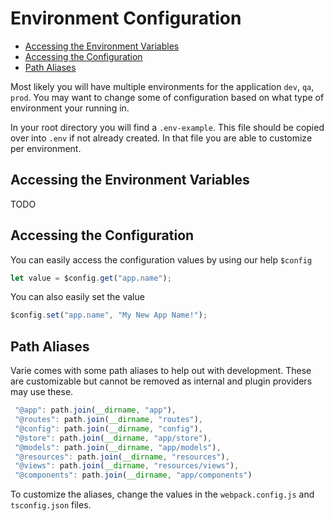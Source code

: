# Environment Configuration

- [Accessing the Environment Variables](#accessing-the-environment-variables)
- [Accessing the Configuration](#accessing-the-configuration)
- [Path Aliases](#path-aliases)

Most likely you will have multiple environments for the application `dev`, `qa`, `prod`.
You may want to change some of configuration based on what type of environment your running in.

In your root directory you will find a `.env-example`. This file
should be copied over into `.env` if not already created. In that file
you are able to customize per environment.

## Accessing the Environment Variables

TODO

## Accessing the Configuration

You can easily access the configuration values by using our help `$config`

```js
let value = $config.get("app.name");
```

You can also easily set the value

```js
$config.set("app.name", "My New App Name!");
```

## Path Aliases

Varie comes with some path aliases to help out with development.
These are customizable but cannot be removed as internal and plugin providers may use these.

```js
 "@app": path.join(__dirname, "app"),
 "@routes": path.join(__dirname, "routes"),
 "@config": path.join(__dirname, "config"),
 "@store": path.join(__dirname, "app/store"),
 "@models": path.join(__dirname, "app/models"),
 "@resources": path.join(__dirname, "resources"),
 "@views": path.join(__dirname, "resources/views"),
 "@components": path.join(__dirname, "app/components")
```

To customize the aliases, change the values in the `webpack.config.js` and `tsconfig.json` files.

